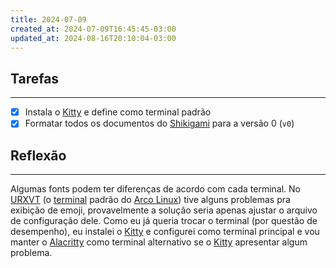 ```yaml
---
title: 2024-07-09
created_at: 2024-07-09T16:45:45-03:00
updated_at: 2024-08-16T20:10:04-03:00
---
```

## Tarefas
---
- [X] Instala o [Kitty](../../../api/sementes/2024/07/09/2024-07-09-Terminal_Kitty.md) e define como terminal padrão
- [x] Formatar todos os documentos do [Shikigami](../../../api/sementes/2024/07/07/Shikigami.md) para a versão 0 (`v0`)

##  Reflexão
---
Algumas fonts podem ter diferenças de acordo com cada terminal. No [URXVT](../../../api/sementes/2024/07/09/2024-07-09-Terminal_URXVT.md) (o [terminal](../../../api/sementes/2024/07/09/Emulador_de_terminal.md) padrão do [Arco Linux](../../../api/sementes/2024/07/07/Arco_Linux.md)) tive alguns problemas pra exibição de emoji, provavelmente a solução seria apenas ajustar o arquivo de configuração dele. Como eu já queria trocar o terminal (por questão de desempenho), eu instalei o [Kitty](../../../api/sementes/2024/07/09/2024-07-09-Terminal_Kitty.md) e configurei como terminal principal e vou manter o [Alacritty](../../../api/sementes/2024/07/09/2024-07-09-Terminal_Alacritty.md) como terminal alternativo se o [Kitty](../../../api/sementes/2024/07/09/2024-07-09-Terminal_Kitty.md) apresentar algum problema.